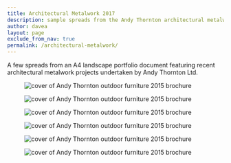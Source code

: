```yaml
---
title: Architectural Metalwork 2017 
description: sample spreads from the Andy Thornton architectural metalwork brochure 2017
author: davea
layout: page
exclude_from_nav: true
permalink: /architectural-metalwork/
---
```


A few spreads from an A4 landscape portfolio document featuring recent architectural metalwork projects undertaken by Andy Thornton Ltd.

<figure><img src="../images/archmet-spreads-all_Page_2.jpg" alt="cover of Andy Thornton outdoor furniture 2015 brochure" /></figure>

<figure><img src="../images/archmet-spreads-all_Page_3.jpg" alt="cover of Andy Thornton outdoor furniture 2015 brochure" /></figure>
<figure><img src="../images/archmet-spreads-all_Page_4.jpg" alt="cover of Andy Thornton outdoor furniture 2015 brochure" /></figure>
<figure><img src="../images/archmet-spreads-all_Page_5.jpg" alt="cover of Andy Thornton outdoor furniture 2015 brochure" /></figure>
<figure><img src="../images/archmet-spreads-all_Page_6.jpg" alt="cover of Andy Thornton outdoor furniture 2015 brochure" /></figure>
<figure><img src="../images/archmet-spreads-all_Page_7.jpg" alt="cover of Andy Thornton outdoor furniture 2015 brochure" /></figure>
